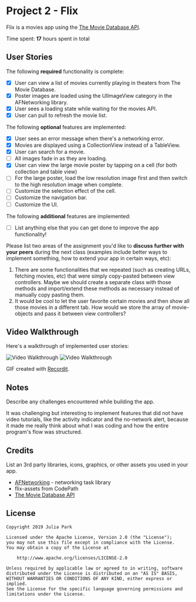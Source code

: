 # Project 2 - Flix

Flix is a movies app using the [The Movie Database API](http://docs.themoviedb.apiary.io/#).

Time spent: **17** hours spent in total

## User Stories

The following **required** functionality is complete:

- [x] User can view a list of movies currently playing in theaters from The Movie Database.
- [x] Poster images are loaded using the UIImageView category in the AFNetworking library.
- [x] User sees a loading state while waiting for the movies API.
- [x] User can pull to refresh the movie list.

The following **optional** features are implemented:

- [x] User sees an error message when there's a networking error.
- [x] Movies are displayed using a CollectionView instead of a TableView.
- [x] User can search for a movie.
- [ ] All images fade in as they are loading.
- [x] User can view the large movie poster by tapping on a cell (for both collection and table view)
- [ ] For the large poster, load the low resolution image first and then switch to the high resolution image when complete.
- [ ] Customize the selection effect of the cell.
- [ ] Customize the navigation bar.
- [ ] Customize the UI.

The following **additional** features are implemented:

- [ ] List anything else that you can get done to improve the app functionality!

Please list two areas of the assignment you'd like to **discuss further with your peers** during the next class (examples include better ways to implement something, how to extend your app in certain ways, etc):

1. There are some functionalities that we repeated (such as creating URLs, fetching movies, etc) that were simply copy-pasted between view controllers. Maybe we should create a separate class with those methods and import/extend these methods as necessary instead of manually copy pasting them. 
2. It would be cool to let the user favorite certain movies and then show all those movies in a different tab. How would we store the array of movie-objects and pass it between view controllers? 

## Video Walkthrough

Here's a walkthrough of implemented user stories:

<img src='http://g.recordit.co/ED6Pk4eiAg.gif' title='Video Walkthrough' width='' alt='Video Walkthrough' />
<img src='http://g.recordit.co/xt85RrEgSR.gif' title='Video Walkthrough' width='' alt='Video Walkthrough' />

GIF created with [Recordit](http://recordit.co).

## Notes

Describe any challenges encountered while building the app.

It was challenging but interesting to implement features that did not have video tutorials, like the activity indicator and the no-network alert, because it made me really think about what I was coding and how the entire program's flow was structured. 

## Credits

List an 3rd party libraries, icons, graphics, or other assets you used in your app.

- [AFNetworking](https://github.com/AFNetworking/AFNetworking) - networking task library
- flix-assets from CodePath
- [The Movie Database API](http://docs.themoviedb.apiary.io/#)

## License

    Copyright 2019 Julia Park

    Licensed under the Apache License, Version 2.0 (the "License");
    you may not use this file except in compliance with the License.
    You may obtain a copy of the License at

        http://www.apache.org/licenses/LICENSE-2.0

    Unless required by applicable law or agreed to in writing, software
    distributed under the License is distributed on an "AS IS" BASIS,
    WITHOUT WARRANTIES OR CONDITIONS OF ANY KIND, either express or implied.
    See the License for the specific language governing permissions and
    limitations under the License.
